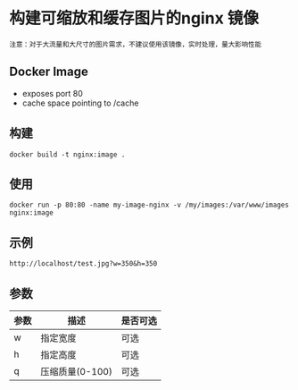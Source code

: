 # 构建可缩放和缓存图片的nginx 镜像

    注意：对于大流量和大尺寸的图片需求，不建议使用该镜像，实时处理，量大影响性能
    
## Docker Image

* exposes port 80
* cache space pointing to /cache

## 构建

    docker build -t nginx:image . 

## 使用

    docker run -p 80:80 -name my-image-nginx -v /my/images:/var/www/images nginx:image 
    
## 示例
    
    http://localhost/test.jpg?w=350&h=350

## 参数

| 参数 | 描述 | 是否可选
|---|---|---|
| w | 指定宽度 | 可选
| h | 指定高度 | 可选
| q | 压缩质量(0-100) | 可选
